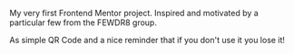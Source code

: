 My very first Frontend Mentor project. Inspired and motivated by a particular few from the FEWDR8 group.

As simple QR Code and a nice reminder that if you don't use it you lose it!
